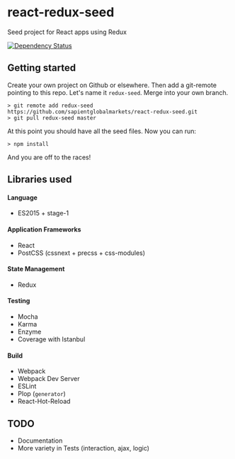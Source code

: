 # react-redux-seed
Seed project for React apps using Redux


[![Dependency Status](https://david-dm.org/sapientglobalmarkets/react-redux-seed.svg)](https://david-dm.org/sapientglobalmarkets/react-redux-seed)

## Getting started
Create your own project on Github or elsewhere. Then add a git-remote pointing to this repo. Let's name it `redux-seed`. Merge into your own branch.

```shell
> git remote add redux-seed https://github.com/sapientglobalmarkets/react-redux-seed.git
> git pull redux-seed master
```

At this point you should have all the seed files. Now you can run:
```shell
> npm install
```

And you are off to the races!

## Libraries used

#### Language
- ES2015 + stage-1

#### Application Frameworks

- React
- PostCSS (cssnext + precss + css-modules)

#### State Management

- Redux

#### Testing

- Mocha
- Karma
- Enzyme
- Coverage with Istanbul

#### Build

- Webpack
- Webpack Dev Server
- ESLint
- Plop (`generator`)
- React-Hot-Reload

## TODO

- Documentation
- More variety in Tests (interaction, ajax, logic)
